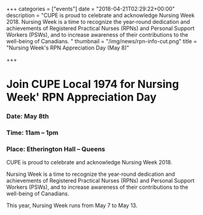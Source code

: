 +++
categories = ["events"]
date = "2018-04-21T02:29:22+00:00"
description = "CUPE is proud to celebrate and acknowledge Nursing Week 2018. Nursing Week is a time to recognize the year-round dedication and achievements of Registered Practical Nurses (RPNs) and Personal Support Workers (PSWs), and to increase awareness of their contributions to the well-being of Canadians. "
thumbnail = "/img/news/rpn-info-cut.png"
title = "Nursing Week's RPN Appreciation Day (May 8)"

+++
# Join CUPE Local 1974 for Nursing Week' RPN Appreciation Day

### Date: May 8th

### Time: 11am – 1pm

### Place: Etherington Hall – Queens

CUPE is proud to celebrate and acknowledge Nursing Week 2018. 

Nursing Week is a time to recognize the year-round dedication and achievements of Registered Practical Nurses (RPNs) and Personal Support Workers (PSWs), and to increase awareness of their contributions to the well-being of Canadians. 

This year, Nursing Week runs from May 7 to May 13.
